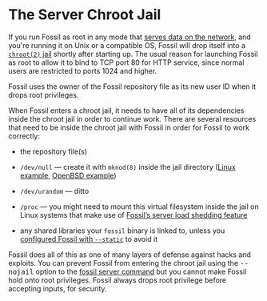 # The Server Chroot Jail

If you run Fossil as root in any mode that [serves data on the
network][srv], and you're running it on Unix or a compatible OS, Fossil
will drop itself into a [`chroot(2)` jail][cj] shortly after starting
up. The usual reason for launching Fossil 
as root to allow it to bind to TCP port 80 for HTTP
service, since normal users are restricted to ports 1024 and higher.

Fossil uses the owner of the Fossil repository file as its new user
ID when it drops root privileges.

When Fossil enters a chroot jail, it needs to have all of its dependencies
inside the chroot jail in order to continue work.  There are several
resources that need to be inside the chroot jail with Fossil in order for
Fossil to work correctly:

*   the repository file(s)

*   `/dev/null` — create it with `mknod(8)` inside the jail directory
    ([Linux example][mnl], [OpenBSD example][obsd])

*   `/dev/urandom` — ditto

*   `/proc` — you might need to mount this virtual filesystem inside the
    jail on Linux systems that make use of [Fossil’s server load
    shedding feature][fls]

*   any shared libraries your `fossil` binary is linked to, unless you
    [configured Fossil with `--static`][bld] to avoid it

Fossil does all of this as one of many layers of defense against
hacks and exploits. You can prevent Fossil from entering the chroot
jail using the <tt>--nojail</tt> option to the 
[fossil server command](/help?cmd=server)
but you cannot make Fossil hold onto root privileges.  Fossil always drops
root privilege before accepting inputs, for security.


[bld]: https://fossil-scm.org/home/doc/trunk/www/build.wiki
[cj]:  https://en.wikipedia.org/wiki/Chroot
[fls]: ./loadmgmt.md
[mnl]: https://fossil-scm.org/forum/forumpost/90caff30cb
[srv]: ./server/
[obsd]: ./server/openbsd/fastcgi.md#chroot
